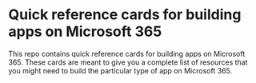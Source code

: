 # Quick reference cards for building apps on Microsoft 365

This repo contains quick reference cards for building apps on Microsoft 365. These cards are meant to give you a complete list of resources that you might need to build the particular type of app on Microsoft 365.
